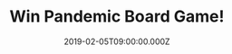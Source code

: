---
campaign-uuid: "c-0701b0c0-81b2-47e6-8a15-039b66b18222"
type: "Competition"
category: "Entertainment"
date: "2019-02-05T09:00:00.000Z"
end-date: "2019-03-05T23:59:00.000Z"
disable-form: false
is_promoted: false
has_entry_page: true
title: "Win Pandemic Board Game!"
competition-description: "<p>We have in our hands the best seller boarding game to\
  \ the date: Pandemic board game! As skilled members of a disease-fighting team,\
  \ you must keep four deadly diseases at bay while discovering their cures. You and\
  \ your teammates will travel across the globe, treating infections while finding\
  \ resources for cures. You must work together, using your individual strengths,\
  \ to succeed. The clock is ticking as outbreaks and epidemics fuel the spreading\
  \ plagues. Can you find all four cures in time?</p>\n<p>Do you have what it takes\
  \ to save humanity? Click below for a chance to win.</p>\n"
hero-header: "Win Pandemic Board Game!"
terms-confirmation: "N/A"
banner-img: "https://assets.expresslyapp.com/asset-9e071043-e909-4f0b-9338-e2020b6cea66.jpg"
logo-left-href: "http://club.expressly.io"
logo-left-image: "https://assets.expresslyapp.com/asset-bf61fbf2-c9e5-4ad6-9a2e-7285fd584778.jpg"
logo-left-title: "Expressly Club"
bg-image-hero: "https://assets.expresslyapp.com/asset-1b8d6c39-b44d-4065-93de-5db2fcd60216.jpg"
bg-image-first: "https://assets.expresslyapp.com/asset-557199cb-d6d4-454f-8fce-79f47a1baef4.jpg"
section1-content: "<p>The game board depicts several major population centres on a\
  \ stylised map of the Earth. On each turn, a player can use up to four actions to\
  \ travel between cities, treat infected populaces, discover a cure, or build a research\
  \ station.</p>\n<p>Taking a unique role within the team, players must plan their\
  \ strategy to mesh with their specialists' strengths in order to conquer the diseases\
  \ which are spreading quickly and time is running out. If one or more diseases spread\
  \ beyond recovery or if too much time elapses, the players all lose. If they cure\
  \ the four diseases, they all win!</p>\n<p>Lots of ways to lose, but only one way\
  \ to win… are you ready so save the world? Enter the form below for a chance to\
  \ win and show the humanity your skills to prove that you have what it takes to\
  \ save them! Good luck!</p>\n"
entry-title: "Win Pandemic Board Game!"
entry-content: "<p>Enter the draw to win the  Pandemic Board Game by completing the\
  \ form below before 23:59 on 5th March 2019.</p>\n"
has-winner: false
prize-description: "Pandemic Board Game."
special-conditions: "Multiple entries are allowed up to one every day.\r\nThis competition\
  \ is also available on: https://aaa.nme.com/competitions/\r\npandemic-board-game-giveaway"
country-restrictions:
- "GB"
---